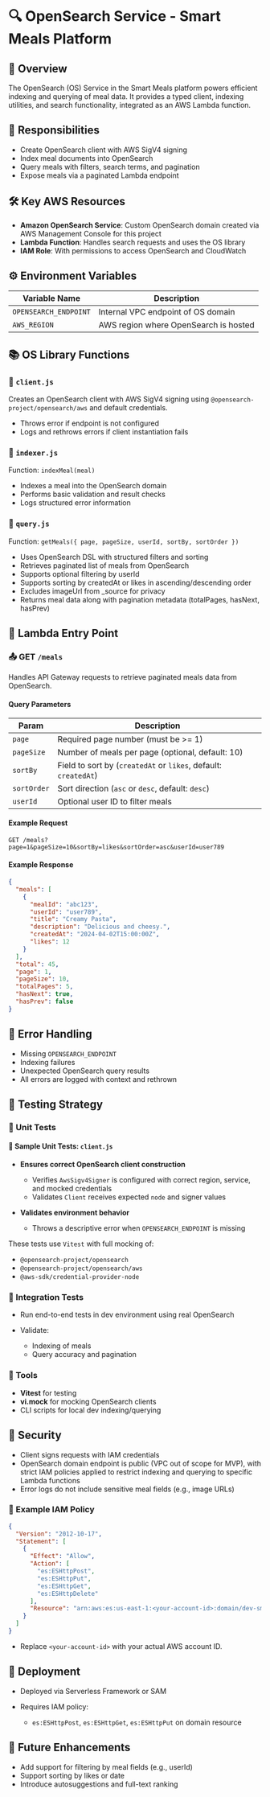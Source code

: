 # 🔍 OpenSearch Service - Smart Meals Platform

## 🧭 Overview

The OpenSearch (OS) Service in the Smart Meals platform powers efficient indexing and querying of meal data. It provides a typed client, indexing utilities, and search functionality, integrated as an AWS Lambda function.

## 📌 Responsibilities

- Create OpenSearch client with AWS SigV4 signing
- Index meal documents into OpenSearch
- Query meals with filters, search terms, and pagination
- Expose meals via a paginated Lambda endpoint

## 🛠️ Key AWS Resources

- **Amazon OpenSearch Service**: Custom OpenSearch domain created via AWS Management Console for this project
- **Lambda Function**: Handles search requests and uses the OS library
- **IAM Role**: With permissions to access OpenSearch and CloudWatch

## ⚙️ Environment Variables

| Variable Name         | Description                           |
| --------------------- | ------------------------------------- |
| `OPENSEARCH_ENDPOINT` | Internal VPC endpoint of OS domain    |
| `AWS_REGION`          | AWS region where OpenSearch is hosted |

## 📚 OS Library Functions

### 🧱 `client.js`

Creates an OpenSearch client with AWS SigV4 signing using `@opensearch-project/opensearch/aws` and default credentials.

- Throws error if endpoint is not configured
- Logs and rethrows errors if client instantiation fails

### 🧱 `indexer.js`

Function: `indexMeal(meal)`

- Indexes a meal into the OpenSearch domain
- Performs basic validation and result checks
- Logs structured error information

### 🧱 `query.js`

Function: `getMeals({ page, pageSize, userId, sortBy, sortOrder })`

- Uses OpenSearch DSL with structured filters and sorting
- Retrieves paginated list of meals from OpenSearch
- Supports optional filtering by userId
- Supports sorting by createdAt or likes in ascending/descending order
- Excludes imageUrl from \_source for privacy
- Returns meal data along with pagination metadata (totalPages, hasNext, hasPrev)

## 📡 Lambda Entry Point

### 📤 GET `/meals`

Handles API Gateway requests to retrieve paginated meals data from OpenSearch.

#### Query Parameters

| Param       | Description                                                     |
| ----------- | --------------------------------------------------------------- |
| `page`      | Required page number (must be >= 1)                             |
| `pageSize`  | Number of meals per page (optional, default: 10)                |
| `sortBy`    | Field to sort by (`createdAt` or `likes`, default: `createdAt`) |
| `sortOrder` | Sort direction (`asc` or `desc`, default: `desc`)               |
| `userId`    | Optional user ID to filter meals                                |

#### Example Request

```
GET /meals?page=1&pageSize=10&sortBy=likes&sortOrder=asc&userId=user789
```

#### Example Response

```json
{
  "meals": [
    {
      "mealId": "abc123",
      "userId": "user789",
      "title": "Creamy Pasta",
      "description": "Delicious and cheesy.",
      "createdAt": "2024-04-02T15:00:00Z",
      "likes": 12
    }
  ],
  "total": 45,
  "page": 1,
  "pageSize": 10,
  "totalPages": 5,
  "hasNext": true,
  "hasPrev": false
}
```

## 🧨 Error Handling

- Missing `OPENSEARCH_ENDPOINT`
- Indexing failures
- Unexpected OpenSearch query results
- All errors are logged with context and rethrown

## 🧪 Testing Strategy

### 🧱 Unit Tests

#### 🧪 Sample Unit Tests: `client.js`

- **Ensures correct OpenSearch client construction**

  - Verifies `AwsSigv4Signer` is configured with correct region, service, and mocked credentials
  - Validates `Client` receives expected `node` and signer values

- **Validates environment behavior**
  - Throws a descriptive error when `OPENSEARCH_ENDPOINT` is missing

These tests use `Vitest` with full mocking of:

- `@opensearch-project/opensearch`
- `@opensearch-project/opensearch/aws`
- `@aws-sdk/credential-provider-node`

### 🔗 Integration Tests

- Run end-to-end tests in dev environment using real OpenSearch
- Validate:

  - Indexing of meals
  - Query accuracy and pagination

### 🧰 Tools

- **Vitest** for testing
- **vi.mock** for mocking OpenSearch clients
- CLI scripts for local dev indexing/querying

## 🔐 Security

- Client signs requests with IAM credentials
- OpenSearch domain endpoint is public (VPC out of scope for MVP), with strict IAM policies applied to restrict indexing and querying to specific Lambda functions
- Error logs do not include sensitive meal fields (e.g., image URLs)

### 🔐 Example IAM Policy

```json
{
  "Version": "2012-10-17",
  "Statement": [
    {
      "Effect": "Allow",
      "Action": [
        "es:ESHttpPost",
        "es:ESHttpPut",
        "es:ESHttpGet",
        "es:ESHttpDelete"
      ],
      "Resource": "arn:aws:es:us-east-1:<your-account-id>:domain/dev-smart-meals-es/*"
    }
  ]
}
```

- Replace `<your-account-id>` with your actual AWS account ID.

## 🚀 Deployment

- Deployed via Serverless Framework or SAM
- Requires IAM policy:

  - `es:ESHttpPost`, `es:ESHttpGet`, `es:ESHttpPut` on domain resource

## 🔮 Future Enhancements

- Add support for filtering by meal fields (e.g., userId)
- Support sorting by likes or date
- Introduce autosuggestions and full-text ranking
